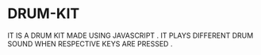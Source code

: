 # DRUM-KIT
IT IS A DRUM KIT MADE USING JAVASCRIPT . IT PLAYS DIFFERENT DRUM SOUND WHEN RESPECTIVE KEYS ARE PRESSED .
